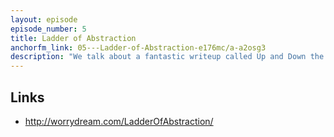 ```yaml
---
layout: episode
episode_number: 5
title: Ladder of Abstraction
anchorfm_link: 05---Ladder-of-Abstraction-e176mc/a-a2osg3
description: "We talk about a fantastic writeup called Up and Down the Ladder of Abstraction."
---
```


## Links

- http://worrydream.com/LadderOfAbstraction/
